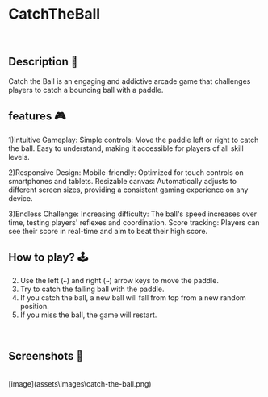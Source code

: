 # **CatchTheBall** 
<br>

## **Description 📃**
Catch the Ball is an engaging and addictive arcade game that challenges players to catch a bouncing ball with a paddle.

## **features 🎮**
1)Intuitive Gameplay:
Simple controls: Move the paddle left or right to catch the ball.
Easy to understand, making it accessible for players of all skill levels.

2)Responsive Design:
Mobile-friendly: Optimized for touch controls on smartphones and tablets.
Resizable canvas: Automatically adjusts to different screen sizes, providing a consistent gaming experience on any device.

3)Endless Challenge:
Increasing difficulty: The ball's speed increases over time, testing players' reflexes and coordination.
Score tracking: Players can see their score in real-time and aim to beat their high score.

## **How to play? 🕹️**
2. Use the left (`←`) and right (`→`) arrow keys to move the paddle.
3. Try to catch the falling ball with the paddle.
4. If you catch the ball, a new ball will fall from top from a new random position.
5. If you miss the ball, the game will restart.

<br>

## **Screenshots 📸**

<br>
<!-- add your screenshots like this -->
[image](assets\images\catch-the-ball.png)

<br>